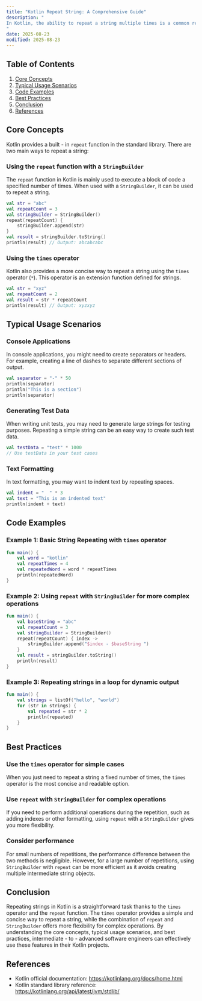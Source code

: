 ```yaml
---
title: "Kotlin Repeat String: A Comprehensive Guide"
description: "
In Kotlin, the ability to repeat a string multiple times is a common requirement in various programming scenarios. Whether you're working on console applications, generating test data, or formatting text, the `repeat` function provides a concise and efficient way to achieve this. This blog post will explore the core concepts, typical usage scenarios, and best practices related to repeating strings in Kotlin.
"
date: 2025-08-23
modified: 2025-08-23
---
```


## Table of Contents
1. [Core Concepts](#core-concepts)
2. [Typical Usage Scenarios](#typical-usage-scenarios)
3. [Code Examples](#code-examples)
4. [Best Practices](#best-practices)
5. [Conclusion](#conclusion)
6. [References](#references)

## Core Concepts
Kotlin provides a built - in `repeat` function in the standard library. There are two main ways to repeat a string:

### Using the `repeat` function with a `StringBuilder`
The `repeat` function in Kotlin is mainly used to execute a block of code a specified number of times. When used with a `StringBuilder`, it can be used to repeat a string.

```kotlin
val str = "abc"
val repeatCount = 3
val stringBuilder = StringBuilder()
repeat(repeatCount) {
    stringBuilder.append(str)
}
val result = stringBuilder.toString()
println(result) // Output: abcabcabc
```

### Using the `times` operator
Kotlin also provides a more concise way to repeat a string using the `times` operator (`*`). This operator is an extension function defined for strings.

```kotlin
val str = "xyz"
val repeatCount = 2
val result = str * repeatCount
println(result) // Output: xyzxyz
```

## Typical Usage Scenarios

### Console Applications
In console applications, you might need to create separators or headers. For example, creating a line of dashes to separate different sections of output.

```kotlin
val separator = "-" * 50
println(separator)
println("This is a section")
println(separator)
```

### Generating Test Data
When writing unit tests, you may need to generate large strings for testing purposes. Repeating a simple string can be an easy way to create such test data.

```kotlin
val testData = "test" * 1000
// Use testData in your test cases
```

### Text Formatting
In text formatting, you may want to indent text by repeating spaces.

```kotlin
val indent = "  " * 3
val text = "This is an indented text"
println(indent + text)
```

## Code Examples

### Example 1: Basic String Repeating with `times` operator
```kotlin
fun main() {
    val word = "kotlin"
    val repeatTimes = 4
    val repeatedWord = word * repeatTimes
    println(repeatedWord)
}
```

### Example 2: Using `repeat` with `StringBuilder` for more complex operations
```kotlin
fun main() {
    val baseString = "abc"
    val repeatCount = 3
    val stringBuilder = StringBuilder()
    repeat(repeatCount) { index ->
        stringBuilder.append("$index - $baseString ")
    }
    val result = stringBuilder.toString()
    println(result)
}
```

### Example 3: Repeating strings in a loop for dynamic output
```kotlin
fun main() {
    val strings = listOf("hello", "world")
    for (str in strings) {
        val repeated = str * 2
        println(repeated)
    }
}
```

## Best Practices

### Use the `times` operator for simple cases
When you just need to repeat a string a fixed number of times, the `times` operator is the most concise and readable option.

### Use `repeat` with `StringBuilder` for complex operations
If you need to perform additional operations during the repetition, such as adding indexes or other formatting, using `repeat` with a `StringBuilder` gives you more flexibility.

### Consider performance
For small numbers of repetitions, the performance difference between the two methods is negligible. However, for a large number of repetitions, using `StringBuilder` with `repeat` can be more efficient as it avoids creating multiple intermediate string objects.

## Conclusion
Repeating strings in Kotlin is a straightforward task thanks to the `times` operator and the `repeat` function. The `times` operator provides a simple and concise way to repeat a string, while the combination of `repeat` and `StringBuilder` offers more flexibility for complex operations. By understanding the core concepts, typical usage scenarios, and best practices, intermediate - to - advanced software engineers can effectively use these features in their Kotlin projects.

## References
- Kotlin official documentation: https://kotlinlang.org/docs/home.html
- Kotlin standard library reference: https://kotlinlang.org/api/latest/jvm/stdlib/ 